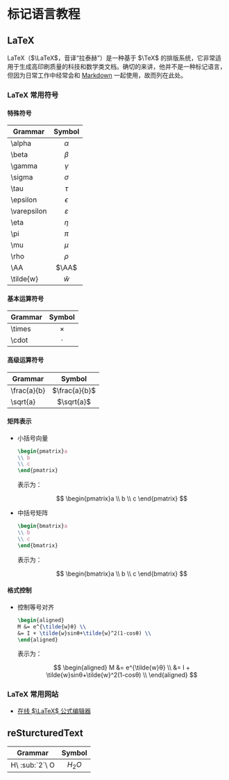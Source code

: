 # 标记语言教程

## LaTeX

LaTeX（$\LaTeX$，音译“拉泰赫”）是一种基于 $\TeX$ 的排版系统，它非常适用于生成高印刷质量的科技和数学类文档。确切的来讲，他并不是一种标记语言，但因为日常工作中经常会和 [Markdown](https://markdown.com.cn/) 一起使用，故而列在此处。

### LaTeX 常用符号

#### 特殊符号

| Grammar     |    Symbol     |
| ----------- | :-----------: |
| \alpha      |   $\alpha$    |
| \beta       |    $\beta$    |
| \gamma      |   $\gamma$    |
| \sigma      |   $\sigma$    |
| \tau        |    $\tau$     |
| \epsilon    |  $\epsilon$   |
| \varepsilon | $\varepsilon$ |
| \eta        |    $\eta$     |
| \pi         |     $\pi$     |
| \mu         |     $\mu$     |
| \rho        |    $\rho$     |
| \AA         |     $\AA$     |
| \tilde{w}   |  $\tilde{w}$  |

#### 基本运算符号

| Grammar |  Symbol  |
| ------- | :------: |
| \times  | $\times$ |
| \cdot   | $\cdot$  |

#### 高级运算符号

| Grammar     |    Symbol     |
| ----------- | :-----------: |
| \frac{a}{b} | $\frac{a}{b}$ |
| \sqrt{a}    |  $\sqrt{a}$   |

#### 矩阵表示

- 小括号向量

  ```latex
  \begin{pmatrix}a
  \\ b
  \\ c
  \end{pmatrix}
  ```

  表示为：

  $$
  \begin{pmatrix}a
  \\ b
  \\ c
  \end{pmatrix}
  $$

- 中括号矩阵

  ```latex
  \begin{bmatrix}a
  \\ b
  \\ c
  \end{bmatrix}
  ```

  表示为：

  $$
  \begin{bmatrix}a
  \\ b
  \\ c
  \end{bmatrix}
  $$

#### 格式控制

- 控制等号对齐

  ```latex
  \begin{aligned}
  M &= e^{\tilde{w}θ} \\
  &= I + \tilde{w}sinθ+\tilde{w}^2(1-cosθ) \\
  \end{aligned}
  ```

  表示为：

  $$
  \begin{aligned}
  M &= e^{\tilde{w}θ} \\
  &= I + \tilde{w}sinθ+\tilde{w}^2(1-cosθ) \\
  \end{aligned}
  $$

### LaTeX 常用网站

- [在线 $\LaTeX$ 公式编辑器](https://www.latexlive.com/home)

## reSturcturedText

| Grammar          | Symbol |
| ---------------- | :----: |
| H\ :sub:\`2\`\ O | $H_2O$ |
